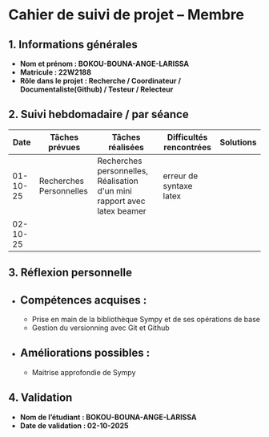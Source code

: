 # Cahier de suivi de projet – Membre

## 1. Informations générales

* **Nom et prénom : BOKOU-BOUNA-ANGE-LARISSA**
* **Matricule : 22W2188**
* **Rôle dans le projet : Recherche / Coordinateur / Documentaliste(Github) / Testeur / Relecteur**

## 2. Suivi hebdomadaire / par séance

| Date | Tâches prévues | Tâches réalisées | Difficultés rencontrées | Solutions  |
| ---- | -------------- | ---------------- | ----------------------- | ----------------------------- |
|  01-10-25    | Recherches Personnelles               |   Recherches personnelles, Réalisation d'un mini rapport avec latex beamer               |    erreur de syntaxe latex                     |                               |
|  02-10-25    |                |                  |                         |                               |

## 3. Réflexion personnelle

* ## Compétences acquises :

  * Prise en main de la bibliothèque Sympy et de ses opérations de base
  * Gestion du versionning avec Git et Github
* ## Améliorations possibles :

  * Maitrise approfondie de Sympy

## 4. Validation

* **Nom de l’étudiant : BOKOU-BOUNA-ANGE-LARISSA**
* **Date de validation : 02-10-2025**
